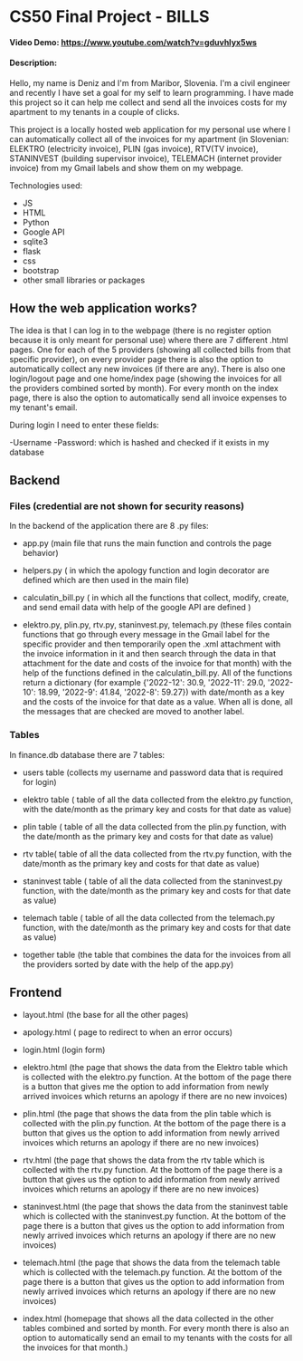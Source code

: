 # CS50 Final Project - BILLS
#### Video Demo: <https://www.youtube.com/watch?v=gduvhIyx5ws>
#### Description:

Hello, my name is Deniz and I'm from Maribor, Slovenia. I'm a civil engineer and recently I have set a goal for my self to learn programming. I have made this project so it can help me collect and send all the invoices costs for my apartment to my tenants in a couple of clicks.

This project is a locally hosted web application for my personal use where I can automatically collect all of the invoices for my apartment (in Slovenian: ELEKTRO (electricity invoice),  PLIN (gas invoice), RTV(TV invoice), STANINVEST (building supervisor invoice), TELEMACH (internet provider invoice) from my Gmail labels and show them on my webpage.

Technologies used:

- JS
- HTML
- Python
- Google API
- sqlite3
- flask
- css
- bootstrap
- other small libraries or packages

## How the web application works?

The idea is that I can log in to the webpage (there is no register option because it is only meant for personal use)  where there are 7 different .html pages. One for each of the 5 providers (showing all collected bills from that specific provider), on every provider page there is also the option to automatically collect any new invoices (if there are any). There is also one login/logout page and one home/index page (showing the invoices for all the providers combined sorted by month). For every month on the index page, there is also the option to automatically send all invoice expenses to my tenant's email.

During login I need to enter these fields:

-Username
-Password: which is hashed and checked if it exists in my database

## Backend

### Files (credential are not shown for security reasons)

In the backend of the application there are 8 .py files:

- app.py (main file that runs the main function and controls the page behavior)

- helpers.py ( in  which the apology function and login decorator are defined which are then used in the main file)

- calculatin_bill.py ( in which all the  functions that collect, modify, create, and send email data with help of the google API are defined )

- elektro.py, plin.py, rtv.py, staninvest.py, telemach.py (these files contain functions that go through every message in the Gmail label for the specific provider and then temporarily open the .xml attachment with the invoice information in it and then search through the data in that attachment for the date and costs of the invoice for that month) with the help of the functions defined in the calculatin_bill.py.  All of the functions return a dictionary (for example {'2022-12': 30.9, '2022-11': 29.0, '2022-10': 18.99, '2022-9': 41.84, '2022-8': 59.27}) with date/month as a key and the costs of the invoice for that date as a value. When all is done, all the messages that are checked are moved to another label.

### Tables

In finance.db database there are  7 tables:

- users table (collects my username and password data that is required for login)

- elektro table ( table of all the data collected from the elektro.py function, with the date/month as the primary key and costs for that date as  value)

- plin table ( table of all the data collected from the plin.py function, with the date/month as the primary key and costs for that date as  value)

- rtv table( table of all the data collected from the rtv.py function, with the date/month as the primary key and costs for that date as  value)

- staninvest table ( table of all the data collected from the staninvest.py function, with the date/month as the primary key and costs for that date as value)

- telemach table ( table of all the data collected from the telemach.py function, with the date/month as the primary key and costs for that date
as value)

- together table (the table that combines the data for the invoices from all the providers sorted by date with the help of the app.py)


## Frontend

- layout.html (the base for all the other pages)

- apology.html ( page to redirect to when an error occurs)

- login.html (login form)

- elektro.html (the page that shows the data from the Elektro table which is collected with the elektro.py function. At the bottom of the page there is a button that gives me the option  to add information from newly arrived invoices which returns an apology if there are no new invoices)

- plin.html (the page that shows the data from the plin table which is collected with the plin.py function. At the bottom of the page there is a button that gives us the option to add information from newly arrived invoices which returns an apology if there are no new invoices)

- rtv.html (the page that shows the data from the rtv table which is collected with the rtv.py function. At the bottom of the page there is a button that gives us the option to add information from newly arrived invoices which returns an apology if there are no new invoices)

- staninvest.html (the page that shows the data from the staninvest table which is collected with the staninvest.py function. At the bottom of the page there is a button that gives us the option to add information from newly arrived invoices which returns an apology if there are no new invoices)

- telemach.html (the page that shows the data from the telemach table which is collected with the telemach.py function. At the bottom of the page there is a button that gives us the option to add information from newly arrived invoices which returns an apology if there are no new invoices)

- index.html (homepage that shows all the data collected in the other tables combined and sorted by month. For every month there is also an option to automatically send an email to my tenants with the costs for all the invoices for that month.)

















